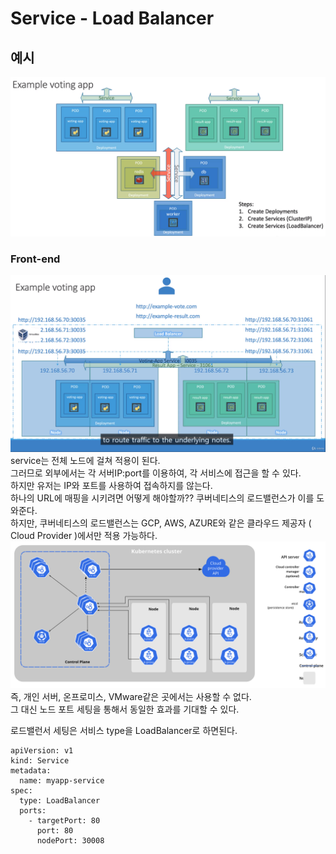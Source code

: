 # Service - Load Balancer
## 예시
![loadbalancer_example](./contents/loadbalance_exam.PNG)

### Front-end
![loadbalance_front](./contents/loadbalance_frontend.PNG)
service는 전체 노드에 걸쳐 적용이 된다.  
그러므로 외부에서는 각 서버IP:port를 이용하여, 각 서비스에 접근을 할 수 있다.  
하지만 유저는 IP와 포트를 사용하여 접속하지를 않는다.  
하나의 URL에 매핑을 시키려면 어떻게 해야할까??
쿠버네티스의 로드밸런스가 이를 도와준다.  
하지만, 쿠버네티스의 로드밸런스는 GCP, AWS, AZURE와 같은 클라우드 제공자 ( Cloud Provider )에서만 적용 가능하다.  
![component-of-k8s](../study/components-of-kubernetes.svg)
즉, 개인 서버, 온프로미스, VMware같은 곳에서는 사용할 수 없다.  
그 대신 노드 포트 세팅을 통해서 동일한 효과를 기대할 수 있다.  

로드밸런서 세팅은 서비스 type을 LoadBalancer로 하면된다.

```
apiVersion: v1
kind: Service
metadata:
  name: myapp-service
spec:
  type: LoadBalancer
  ports:
    - targetPort: 80
      port: 80
      nodePort: 30008
```
